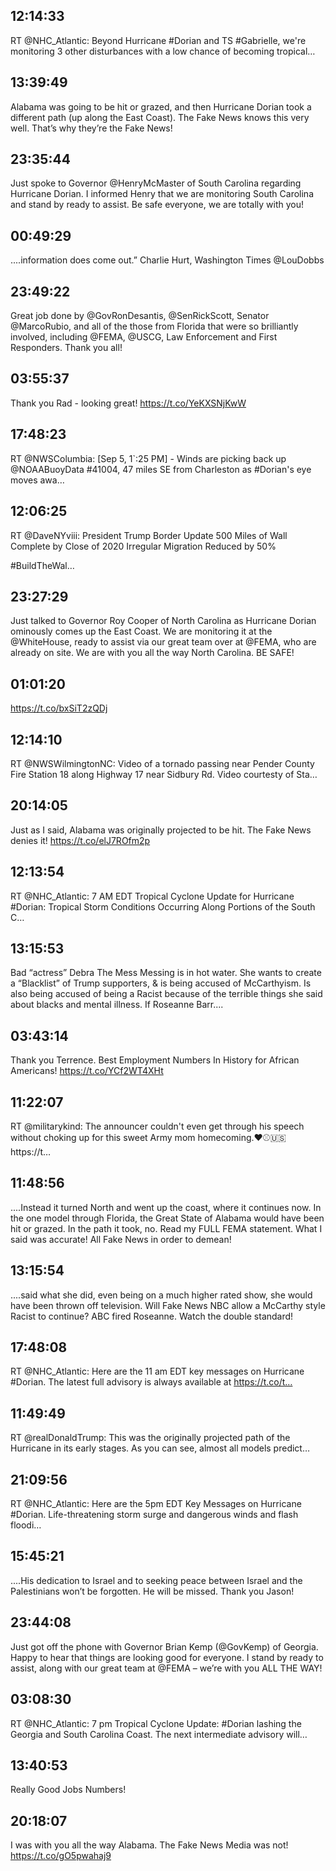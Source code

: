 ## 12:14:33
RT @NHC_Atlantic: Beyond Hurricane #Dorian and TS #Gabrielle, we're monitoring 3 other disturbances with a low chance of becoming tropical…
## 13:39:49
Alabama was going to be hit or grazed, and then Hurricane Dorian took a different path (up along the East Coast). The Fake News knows this very well. That’s why they’re the Fake News!
## 23:35:44
Just spoke to Governor @HenryMcMaster of South Carolina regarding Hurricane Dorian. I informed Henry that we are monitoring South Carolina and stand by ready to assist. Be safe everyone, we are totally with you!
## 00:49:29
....information does come out.” Charlie Hurt, Washington Times  @LouDobbs
## 23:49:22
Great job done by @GovRonDesantis, @SenRickScott, Senator @MarcoRubio, and all of the those from Florida that were so brilliantly involved, including @FEMA, @USCG, Law Enforcement and First Responders. Thank you all!
## 03:55:37
Thank you Rad - looking great! https://t.co/YeKXSNjKwW
## 17:48:23
RT @NWSColumbia: [Sep 5, 1`:25 PM] - Winds are picking back up @NOAABuoyData #41004, 47 miles SE from Charleston as #Dorian's eye moves awa…
## 12:06:25
RT @DaveNYviii: President Trump Border Update 
500 Miles of Wall Complete by Close of 2020
Irregular Migration Reduced by 50%

#BuildTheWal…
## 23:27:29
Just talked to Governor Roy Cooper of North Carolina as Hurricane Dorian ominously comes up the East Coast. We are monitoring it at the @WhiteHouse, ready to assist via our great team over at @FEMA, who are already on site. We are with you all the way North Carolina. BE SAFE!
## 01:01:20
https://t.co/bxSiT2zQDj
## 12:14:10
RT @NWSWilmingtonNC: Video of a tornado passing near Pender County Fire Station 18 along Highway 17 near Sidbury Rd. Video courtesty of Sta…
## 20:14:05
Just as I said, Alabama was originally projected to be hit. The Fake News denies it! https://t.co/elJ7ROfm2p
## 12:13:54
RT @NHC_Atlantic: 7 AM EDT Tropical Cyclone Update for Hurricane #Dorian: Tropical Storm Conditions Occurring Along Portions of the South C…
## 13:15:53
Bad “actress” Debra The Mess Messing is in hot water. She wants to create a “Blacklist” of Trump supporters, &amp; is being accused of McCarthyism. Is also being accused of being a Racist because of the terrible things she said about blacks and mental illness. If Roseanne Barr....
## 03:43:14
Thank you Terrence. Best Employment Numbers In History for African Americans! https://t.co/YCf2WT4XHt
## 11:22:07
RT @militarykind: The announcer couldn't even get through his speech without choking up for this sweet Army mom homecoming.❤️⚾️🇺🇸 https://t…
## 11:48:56
....Instead it turned North and went up the coast, where it continues now. In the one model through Florida, the Great State of Alabama would have been hit or grazed. In the path it took, no. Read my FULL FEMA statement. What I said was accurate! All Fake News in order to demean!
## 13:15:54
....said what she did, even being on a much higher rated show, she would have been thrown off television. Will Fake News NBC allow a McCarthy style Racist to continue? ABC fired Roseanne. Watch the double standard!
## 17:48:08
RT @NHC_Atlantic: Here are the 11 am EDT key messages on Hurricane #Dorian.  The latest full advisory is always available at https://t.co/t…
## 11:49:49
RT @realDonaldTrump: This was the originally projected path of the Hurricane in its early stages. As you can see, almost all models predict…
## 21:09:56
RT @NHC_Atlantic: Here are the 5pm EDT Key Messages on Hurricane #Dorian. Life-threatening storm surge and dangerous winds and flash floodi…
## 15:45:21
....His dedication to Israel and to seeking peace between Israel and the Palestinians won’t be forgotten. He will be missed. Thank you Jason!
## 23:44:08
Just got off the phone with Governor Brian Kemp (@GovKemp) of Georgia. Happy to hear that things are looking good for everyone. I stand by ready to assist, along with our great team at @FEMA – we’re with you ALL THE WAY!
## 03:08:30
RT @NHC_Atlantic: 7 pm Tropical Cyclone Update:  #Dorian lashing the Georgia and South Carolina Coast. The next intermediate advisory will…
## 13:40:53
Really Good Jobs Numbers!
## 20:18:07
I was with you all the way Alabama. The Fake News Media was not! https://t.co/gO5pwahaj9
